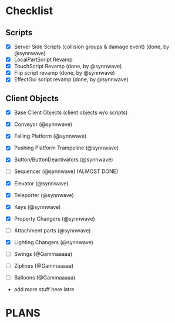 # Checklist

## Scripts

- [x] Server Side Scripts (collision groups & damage event) (done, by @synnwave)
- [x] LocalPartScript Revamp
- [x] TouchScript Revamp (done, by @synnwave)
- [x] Flip script revamp (done, by @synnwave)
- [x] EffectGui script revamp (done, by @synnwave)

## Client Objects

- [x] Base Client Objects (client objects w/o scripts)

- [x] Conveyor (@synnwave)
- [x] Falling Platform (@synnwave)
- [x] Pushing Platform Trampoline (@synnwave)
- [x] Button/ButtonDeactivators (@synnwave)
- [ ] Sequencer (@synnwave) (ALMOST DONE)
- [x] Elevator (@synnwave)
- [x] Teleporter (@synnwave)
- [x] Keys (@synnwave)
- [x] Property Changers (@synnwave)
- [ ] Attachment parts (@synnwave)
- [x] Lighting Changers (@synnwave)

- [ ] Swings (@Gammaaaaa)
- [ ] Ziplines (@Gammaaaaa)
- [ ] Balloons (@Gammaaaaa)

- add more stuff here latre

# PLANS
